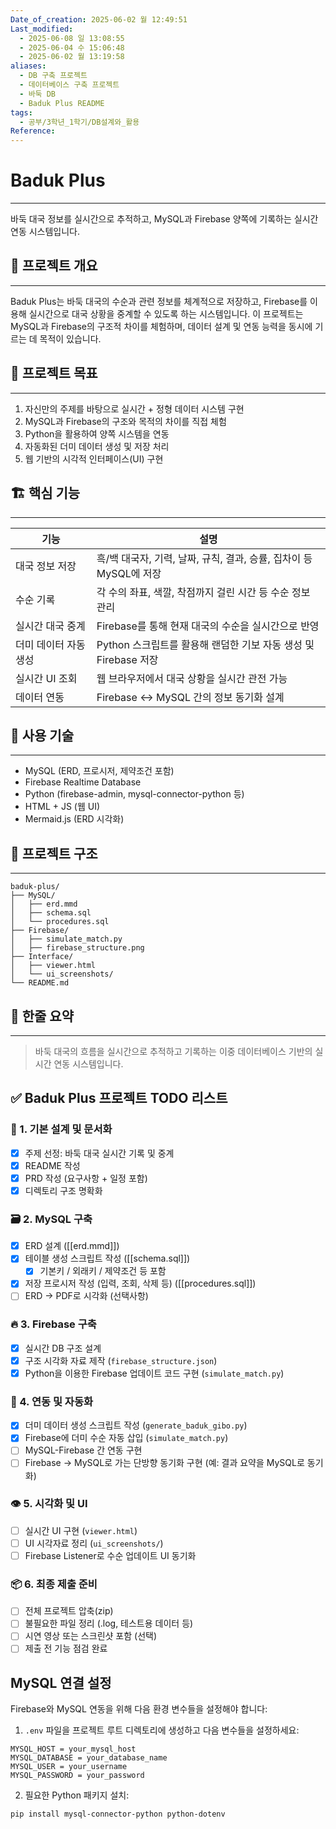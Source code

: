 ```yaml
---
Date_of_creation: 2025-06-02 월 12:49:51
Last_modified:
  - 2025-06-08 일 13:08:55
  - 2025-06-04 수 15:06:48
  - 2025-06-02 월 13:19:58
aliases:
  - DB 구축 프로젝트
  - 데이터베이스 구축 프로젝트
  - 바둑 DB
  - Baduk Plus README
tags:
  - 공부/3학년_1학기/DB설계와_활용
Reference: 
---
```

# Baduk Plus
---
바둑 대국 정보를 실시간으로 추적하고, MySQL과 Firebase 양쪽에 기록하는 실시간 연동 시스템입니다.

## 📘 프로젝트 개요
---
Baduk Plus는 바둑 대국의 수순과 관련 정보를 체계적으로 저장하고, Firebase를 이용해 실시간으로 대국 상황을 중계할 수 있도록 하는 시스템입니다.
이 프로젝트는 MySQL과 Firebase의 구조적 차이를 체험하며, 데이터 설계 및 연동 능력을 동시에 기르는 데 목적이 있습니다.

## 🧠 프로젝트 목표
---
1. 자신만의 주제를 바탕으로 실시간 + 정형 데이터 시스템 구현
2. MySQL과 Firebase의 구조와 목적의 차이를 직접 체험
3. Python을 활용하여 양쪽 시스템을 연동
4. 자동화된 더미 데이터 생성 및 저장 처리
5. 웹 기반의 시각적 인터페이스(UI) 구현

## 🏗️ 핵심 기능
---

| 기능                    | 설명                                                                 |
|-------------------------|----------------------------------------------------------------------|
| 대국 정보 저장          | 흑/백 대국자, 기력, 날짜, 규칙, 결과, 승률, 집차이 등 MySQL에 저장 |
| 수순 기록               | 각 수의 좌표, 색깔, 착점까지 걸린 시간 등 수순 정보 관리            |
| 실시간 대국 중계        | Firebase를 통해 현재 대국의 수순을 실시간으로 반영                  |
| 더미 데이터 자동 생성   | Python 스크립트를 활용해 랜덤한 기보 자동 생성 및 Firebase 저장     |
| 실시간 UI 조회          | 웹 브라우저에서 대국 상황을 실시간 관전 가능                        |
| 데이터 연동             | Firebase ↔ MySQL 간의 정보 동기화 설계                              |

## 🔧 사용 기술
---
- MySQL (ERD, 프로시저, 제약조건 포함)
- Firebase Realtime Database
- Python (firebase-admin, mysql-connector-python 등)
- HTML + JS (웹 UI)
- Mermaid.js (ERD 시각화)

## 📁 프로젝트 구조
---
```
baduk-plus/
├── MySQL/
│   ├── erd.mmd
│   ├── schema.sql
│   └── procedures.sql
├── Firebase/
│   ├── simulate_match.py
│   ├── firebase_structure.png
├── Interface/
│   ├── viewer.html
│   └── ui_screenshots/
└── README.md
```

## 💬 한줄 요약
---
> 바둑 대국의 흐름을 실시간으로 추적하고 기록하는 이중 데이터베이스 기반의 실시간 연동 시스템입니다.

## ✅ Baduk Plus 프로젝트 TODO 리스트

### 🧩 1. 기본 설계 및 문서화
- [x] 주제 선정: 바둑 대국 실시간 기록 및 중계
- [x] README 작성
- [x] PRD 작성 (요구사항 + 일정 포함)
- [x] 디렉토리 구조 명확화

### 🗃️ 2. MySQL 구축
- [x] ERD 설계 ([[erd.mmd]])
- [x] 테이블 생성 스크립트 작성 ([[schema.sql]])
	- [x] 기본키 / 외래키 / 제약조건 등 포함
- [x] 저장 프로시저 작성 (입력, 조회, 삭제 등) ([[procedures.sql]])
- [ ] ERD → PDF로 시각화 (선택사항)

### 🔥 3. Firebase 구축
- [x] 실시간 DB 구조 설계
- [x] 구조 시각화 자료 제작 (`firebase_structure.json`)
- [x] Python을 이용한 Firebase 업데이트 코드 구현 (`simulate_match.py`)

### 🔄 4. 연동 및 자동화
- [x] 더미 데이터 생성 스크립트 작성 (`generate_baduk_gibo.py`)
- [x] Firebase에 더미 수순 자동 삽입 (`simulate_match.py`)
- [ ] MySQL-Firebase 간 연동 구현
- [ ] Firebase -> MySQL로 가는 단방향 동기화 구현 (예: 결과 요약을 MySQL로 동기화)

### 👁️ 5. 시각화 및 UI
- [ ] 실시간 UI 구현 (`viewer.html`)
- [ ] UI 시각자료 정리 (`ui_screenshots/`)
- [ ] Firebase Listener로 수순 업데이트 UI 동기화

### 📦 6. 최종 제출 준비
- [ ] 전체 프로젝트 압축(zip)
- [ ] 불필요한 파일 정리 (.log, 테스트용 데이터 등)
- [ ] 시연 영상 또는 스크린샷 포함 (선택)
- [ ] 제출 전 기능 점검 완료

## MySQL 연결 설정

Firebase와 MySQL 연동을 위해 다음 환경 변수들을 설정해야 합니다:

1. `.env` 파일을 프로젝트 루트 디렉토리에 생성하고 다음 변수들을 설정하세요:

```
MYSQL_HOST = your_mysql_host
MYSQL_DATABASE = your_database_name
MYSQL_USER = your_username
MYSQL_PASSWORD = your_password
```

2. 필요한 Python 패키지 설치:
```bash
pip install mysql-connector-python python-dotenv
```
